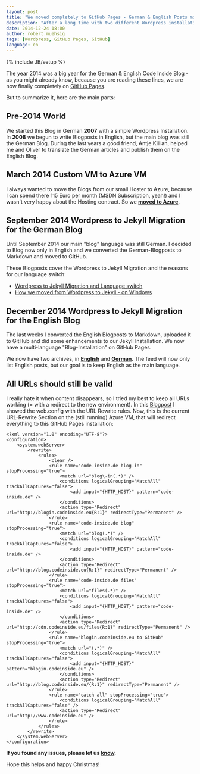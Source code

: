 ```yaml
---
layout: post
title: "We moved completely to GitHub Pages - German & English Posts migrated!"
description: "After a long time with two different Wordpress installations we are finally on completely on GitHub Pages."
date: 2014-12-24 18:00
author: robert.muehsig
tags: [Wordpress, GitHub Pages, GitHub]
language: en
---
```

{% include JB/setup %}

The year 2014 was a big year for the German & English Code Inside Blog - as you might already know, because you are reading these lines, we are now finally completely on [GitHub Pages](https://github.com/Code-Inside/Blog/). 

But to summarize it, here are the main parts:

## Pre-2014 World
We started this Blog in German __2007__ with a simple Wordpress Installation. In __2008__ we begun to write Blogposts in English, but the main blog was still the German Blog. During the last years a good friend, Antje Killian, helped me and Oliver to translate the German articles and publish them on the English Blog. 

## March 2014 Custom VM to Azure VM
I always wanted to move the Blogs from our small Hoster to Azure, because I can spend there 115 Euro per month (MSDN Subscription, yeah!) and I wasn't very happy about the Hosting contract. So we __[moved to Azure](http://blog.codeinside.eu/2014/03/05/move-to-windows-azure-vms-word-press-migration-dns-changes/)__.

## September 2014 Wordpress to Jekyll Migration for the German Blog

Until September 2014 our main "blog" language was still German. I decided to Blog now only in English and we converted the German-Blogposts to Markdown and moved to GitHub.

These Blogposts cover the Wordpress to Jekyll Migration and the reasons for our language switch:

* [Wordpress to Jekyll Migration and Language switch](http://blog.codeinside.eu/2014/09/01/WordPress-To-Jekyll-Migration-And-Language-Switch/)
* [How we moved from Wordpress to Jekyll - on Windows](http://blog.codeinside.eu/2014/09/13/How-We-Moved-From-Wordpress-To-Jekyll-On-Windows/)

## December 2014 Wordpress to Jekyll Migration for the English Blog

The last weeks I converted the English Blogposts to Markdown, uploaded it to GitHub and did some enhancements to our Jekyll Installation. We now have a multi-language "Blog-Installation" on GitHub Pages.

We now have two archives, in __[English](http://blog.codeinside.eu/archive/)__ and __[German](http://blog.codeinside.eu/archive-de/)__. The feed will now only list English posts, but our goal is to keep English as the main language.

## All URLs should still be valid

I really hate it when content disappears, so I tried my best to keep all URLs working (= with a redirect to the new environment). In this [Blogpost](http://blog.codeinside.eu/2014/03/05/move-to-windows-azure-vms-word-press-migration-dns-changes/) I showed the web.config with the URL Rewrite rules. 
Now, this is the current URL-Rewrite Section on the (still running) Azure VM, that will redirect everything to this GitHub Pages installation:

    <?xml version="1.0" encoding="UTF-8"?>
    <configuration>
        <system.webServer>
            <rewrite>
                <rules>
                    <clear />
                    <rule name="code-inside.de blog-in" stopProcessing="true">
                        <match url="blog\-in(.*)" />
                        <conditions logicalGrouping="MatchAll" trackAllCaptures="false">
                            <add input="{HTTP_HOST}" pattern="code-inside.de" />
                        </conditions>
                        <action type="Redirect" url="http://blogin.codeinside.eu{R:1}" redirectType="Permanent" />
                    </rule>
                    <rule name="code-inside.de blog" stopProcessing="true">
                        <match url="blog(.*)" />
                        <conditions logicalGrouping="MatchAll" trackAllCaptures="false">
                            <add input="{HTTP_HOST}" pattern="code-inside.de" />
                        </conditions>
                        <action type="Redirect" url="http://blog.codeinside.eu{R:1}" redirectType="Permanent" />
                    </rule>
                    <rule name="code-inside.de files" stopProcessing="true">
                        <match url="files(.*)" />
                        <conditions logicalGrouping="MatchAll" trackAllCaptures="false">
                            <add input="{HTTP_HOST}" pattern="code-inside.de" />
                        </conditions>
                        <action type="Redirect" url="http://cdn.codeinside.eu/files{R:1}" redirectType="Permanent" />
                    </rule>
    				<rule name="blogin.codeinside.eu to GitHub" stopProcessing="true">
    				    <match url="(.*)" />
                        <conditions logicalGrouping="MatchAll" trackAllCaptures="false">
                            <add input="{HTTP_HOST}" pattern="blogin.codeinside.eu" />
                        </conditions>
                        <action type="Redirect" url="http://blog.codeinside.eu/{R:1}" redirectType="Permanent" />
                    </rule>
                    <rule name="catch all" stopProcessing="true">
                        <conditions logicalGrouping="MatchAll" trackAllCaptures="false" />
                        <action type="Redirect" url="http://www.codeinside.eu" />
                    </rule>
                </rules>
            </rewrite>
        </system.webServer>
    </configuration>

__If you found any issues, please let us [know](https://github.com/Code-Inside/Blog/issues).__

Hope this helps and happy Christmas!
